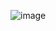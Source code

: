 ![image](https://github.com/minalmahala/Movie-Recommendation-System/assets/104641885/56e9c385-5c24-4167-8439-3ff0339d06b3)
